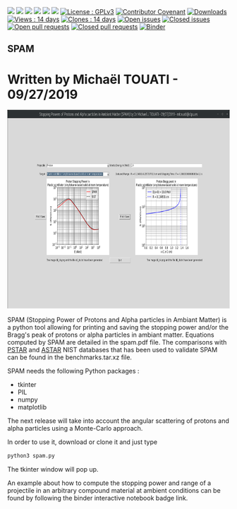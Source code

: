 [<img src='https://img.shields.io/badge/python-3670A0?style=for-the-badge&logo=python&logoColor=ffdd54' height="20">](https://www.python.org/)
[<img src='https://img.shields.io/badge/numpy-%23013243.svg?style=for-the-badge&logo=numpy&logoColor=white' height="20">](https://numpy.org/)
[<img src='https://matplotlib.org/_static/logo2_compressed.svg' height="20">](https://matplotlib.org/stable/index.html#)
[<img src='https://python-pillow.org/images/pillow-logo.png' height="20">](https://python-pillow.org/)
[<img src='https://mpng.subpng.com/20180408/xze/kisspng-wing-ide-integrated-development-environment-python-raspberry-5aca9cd85768a8.1913876415232278643581.jpg' height="20">](https://docs.python.org/3/library/tkinter.html)
[<img src='https://img.shields.io/badge/latex-%23008080.svg?style=for-the-badge&logo=latex&logoColor=white' height="20">](https://www.latex-project.org//)
[![License : GPLv3](https://img.shields.io/badge/License-GPLv3-blue.svg)](https://www.gnu.org/licenses/gpl-3.0)
[![Contributor Covenant](https://img.shields.io/badge/Contributor%20Covenant-v2.0%20adopted-ff69b4.svg)](CODE_OF_CONDUCT.md)
[![Downloads](https://img.shields.io/github/downloads/michaeltouati/SPAM/total)](https://github.com/michaeltouati/SPAM/releases)
[![Views : 14 days](https://img.shields.io/badge/dynamic/json?color=success&label=Views%20(<15%20days)&query=count&url=https://github.com/michaeltouati/SPAM/blob/master/.github/view.json?raw=True&logo=github)](https://github.com/michaeltouati/SPAM/actions/workflows/views.yml)
[![Clones : 14 days](https://img.shields.io/badge/dynamic/json?color=success&label=Clones%20(<15%20days)&query=count&url=https://github.com/michaeltouati/SPAM/blob/master/.github/clone.json?raw=True&logo=github)](https://github.com/michaeltouati/SPAM/actions/workflows/clones.yml)
[![Open issues](https://img.shields.io/github/issues/michaeltouati/SPAM)](https://github.com/michaeltouati/SPAM/issues)
[![Closed issues](https://img.shields.io/github/issues-closed/michaeltouati/SPAM)](https://github.com/michaeltouati/SPAM/issues)
[![Open pull requests](https://img.shields.io/github/issues-pr/michaeltouati/SPAM)](https://github.com/michaeltouati/SPAM/pulls)
[![Closed pull requests](https://img.shields.io/github/issues-pr-closed/michaeltouati/SPAM)](https://github.com/michaeltouati/SPAM/pulls)
[![Binder](https://mybinder.org/badge_logo.svg)](https://mybinder.org/v2/gh/michaeltouati/SPAM/master?labpath=example.ipynb)

## SPAM
# Written by Michaël TOUATI  - 09/27/2019

<p align="center">
  <img width="800" height="450" src="spam.png">
</p>

SPAM (Stopping Power of Protons and Alpha particles in Ambiant Matter) is a python tool allowing for printing and saving the stopping power and/or the Bragg's peak of protons or alpha particles in ambiant matter. Equations computed by SPAM are detailed in the spam.pdf file. The comparisons with [PSTAR](https://physics.nist.gov/PhysRefData/Star/Text/PSTAR.html) and [ASTAR](https://physics.nist.gov/PhysRefData/Star/Text/ASTAR.html) NIST databases that has been used to validate SPAM can be found in the benchmarks.tar.xz file. 

SPAM needs the following Python packages :
- tkinter
- PIL 
- numpy 
- matplotlib

The next release will take into account the angular scattering of protons and alpha particles using a Monte-Carlo approach. 

In order to use it, download or clone it and just type

```sh
python3 spam.py
```

The tkinter window will pop up. 

An example about how to compute the stopping power and range of a projectile in an arbitrary compound material at ambient conditions can be found by following the binder interactive notebook badge link.
